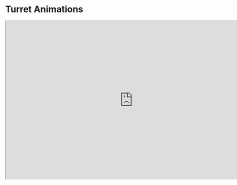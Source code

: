 # Turret Animations

<p><iframe title="YouTube video player" src="https://www.youtube.com/embed/ghDcA8ZahlE?si=UibJla96soJHfU6S" width="800" height="500" allowfullscreen="allowfullscreen" allow="accelerometer; autoplay; clipboard-write; encrypted-media; gyroscope; picture-in-picture; web-share"></iframe></p>